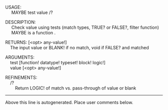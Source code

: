 USAGE:  
&nbsp;&nbsp;&nbsp;&nbsp;&nbsp;MAYBE&nbsp;test&nbsp;value&nbsp;/?  
  
DESCRIPTION:  
&nbsp;&nbsp;&nbsp;&nbsp;&nbsp;Check&nbsp;value&nbsp;using&nbsp;tests&nbsp;(match&nbsp;types,&nbsp;TRUE?&nbsp;or&nbsp;FALSE?,&nbsp;filter&nbsp;function)  
&nbsp;&nbsp;&nbsp;&nbsp;&nbsp;MAYBE&nbsp;is&nbsp;a&nbsp;function&nbsp;.  
  
RETURNS:&nbsp;[&lt;opt&gt;&nbsp;any-value!]  
&nbsp;&nbsp;&nbsp;&nbsp;The&nbsp;input&nbsp;value&nbsp;or&nbsp;BLANK!&nbsp;if&nbsp;no&nbsp;match,&nbsp;void&nbsp;if&nbsp;FALSE?&nbsp;and&nbsp;matched  
  
ARGUMENTS:  
&nbsp;&nbsp;&nbsp;&nbsp;test&nbsp;[function!&nbsp;datatype!&nbsp;typeset!&nbsp;block!&nbsp;logic!]  
&nbsp;&nbsp;&nbsp;&nbsp;value&nbsp;[&lt;opt&gt;&nbsp;any-value!]  
  
REFINEMENTS:  
&nbsp;&nbsp;&nbsp;&nbsp;/?  
&nbsp;&nbsp;&nbsp;&nbsp;&nbsp;&nbsp;&nbsp;&nbsp;Return&nbsp;LOGIC!&nbsp;of&nbsp;match&nbsp;vs.&nbsp;pass-through&nbsp;of&nbsp;value&nbsp;or&nbsp;blank  
___
Above this line is autogenerated. Place user comments below.
